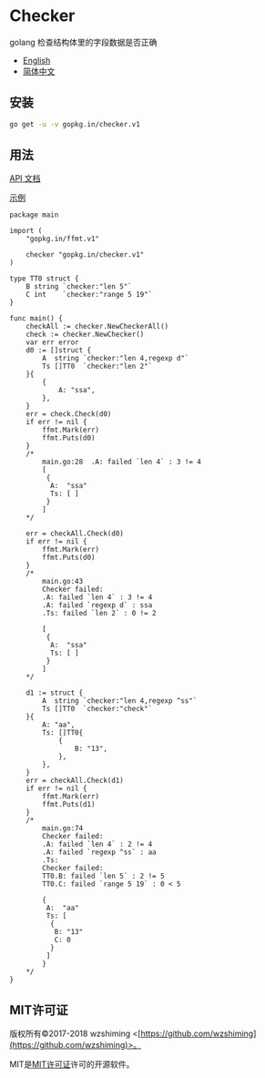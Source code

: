 # Checker
golang 检查结构体里的字段数据是否正确

 - [English](./README.md)
 - [简体中文](./README_cn.md)
 
## 安装
``` bash
go get -u -v gopkg.in/checker.v1
```

## 用法

[API 文档](http://godoc.org/gopkg.in/checker.v1)

[示例](./examples/main.go)


``` golang
package main

import (
	"gopkg.in/ffmt.v1"

	checker "gopkg.in/checker.v1"
)

type TT0 struct {
	B string `checker:"len 5"`
	C int    `checker:"range 5 19"`
}

func main() {
	checkAll := checker.NewCheckerAll()
	check := checker.NewChecker()
	var err error
	d0 := []struct {
		A  string `checker:"len 4,regexp d"`
		Ts []TT0  `checker:"len 2"`
	}{
		{
			A: "ssa",
		},
	}
	err = check.Check(d0)
	if err != nil {
		ffmt.Mark(err)
		ffmt.Puts(d0)
	}
	/*
		main.go:28  .A: failed `len 4` : 3 != 4
		[
		 {
		  A:  "ssa"
		  Ts: [ ]
		 }
		]
	*/

	err = checkAll.Check(d0)
	if err != nil {
		ffmt.Mark(err)
		ffmt.Puts(d0)
	}
	/*
		main.go:43
		Checker failed:
		.A: failed `len 4` : 3 != 4
		.A: failed `regexp d` : ssa
		.Ts: failed `len 2` : 0 != 2

		[
		 {
		  A:  "ssa"
		  Ts: [ ]
		 }
		]
	*/

	d1 := struct {
		A  string `checker:"len 4,regexp ^ss"`
		Ts []TT0  `checker:"check"`
	}{
		A: "aa",
		Ts: []TT0{
			{
				B: "13",
			},
		},
	}
	err = checkAll.Check(d1)
	if err != nil {
		ffmt.Mark(err)
		ffmt.Puts(d1)
	}
	/*
		main.go:74
		Checker failed:
		.A: failed `len 4` : 2 != 4
		.A: failed `regexp ^ss` : aa
		.Ts:
		Checker failed:
		TT0.B: failed `len 5` : 2 != 5
		TT0.C: failed `range 5 19` : 0 < 5

		{
		 A:  "aa"
		 Ts: [
		  {
		   B: "13"
		   C: 0
		  }
		 ]
		}
	*/
}
```

## MIT许可证

版权所有©2017-2018 wzshiming <[https://github.com/wzshiming](https://github.com/wzshiming)>。

MIT是[MIT许可证](https://opensource.org/licenses/MIT)许可的开源软件。